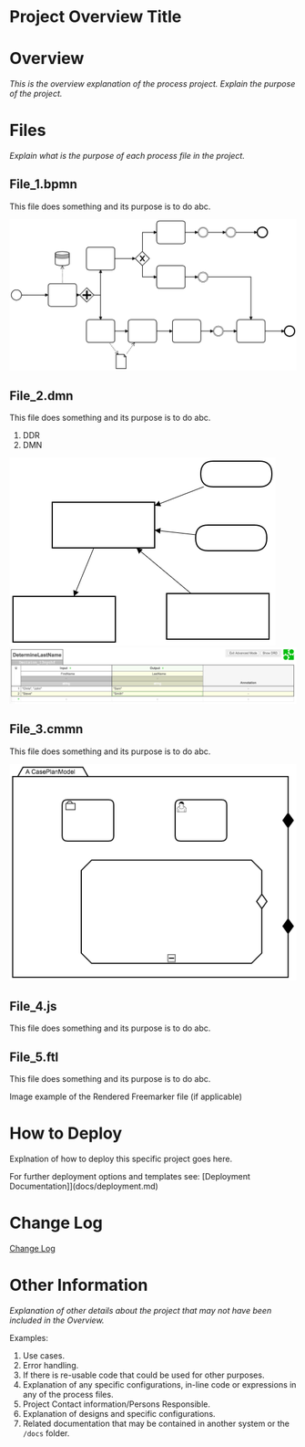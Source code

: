 # Project Overview Title

# Overview

*This is the overview explanation of the process project. Explain the purpose of the project.*

# Files

*Explain what is the purpose of each process file in the project.*

## File_1.bpmn

This file does something and its purpose is to do abc.

![File 1 BPMN File](docs/images/BPMN_image_example.png)

## File_2.dmn

This file does something and its purpose is to do abc.

1. DDR
1. DMN

![File 2 DDR File](docs/images/DDR_image_example.png)
![File 2 DMN File](docs/images/DMN_image_example.png)

## File_3.cmmn

This file does something and its purpose is to do abc.

![File 3 CMMN File](docs/images/CMMN_image_example.png)

## File_4.js

This file does something and its purpose is to do abc.

## File_5.ftl

This file does something and its purpose is to do abc.

Image example of the Rendered Freemarker file (if applicable)

# How to Deploy

Explnation of how to deploy this specific project goes here.

For further deployment options and templates see: [Deployment Documentation]](docs/deployment.md)

# Change Log

[Change Log](CHANGELOG.md)

# Other Information

*Explanation of other details about the project that may not have been included in the Overview.*

Examples:

1. Use cases.
1. Error handling.
1. If there is re-usable code that could be used for other purposes.
1. Explanation of any specific configurations, in-line code or expressions in any of the process files.
1. Project Contact information/Persons Responsible.
1. Explanation of designs and specific configurations.
1. Related documentation that may be contained in another system or the `/docs` folder.
